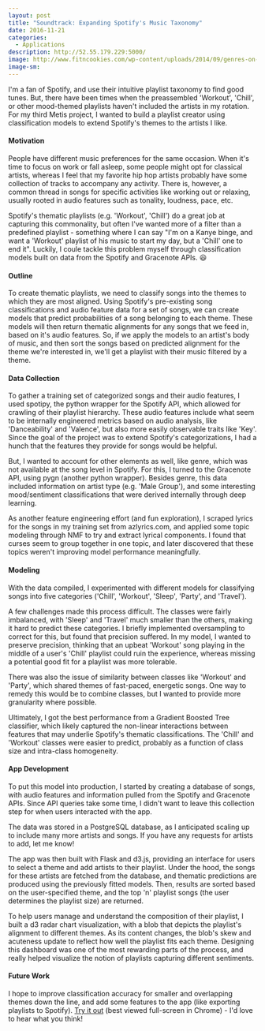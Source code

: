 ```yaml
---
layout: post
title: "Soundtrack: Expanding Spotify's Music Taxonomy"
date: 2016-11-21
categories: 
  - Applications
description: http://52.55.179.229:5000/
image: http://www.fitncookies.com/wp-content/uploads/2014/09/genres-on-spotify.png
image-sm:
---
```


I'm a fan of Spotify, and use their intuitive playlist taxonomy to find good tunes.  But, there have been times when the preassembled 'Workout', 'Chill', or other mood-themed playlists haven't included the artists in my rotation.  For my third Metis project, I wanted to build a playlist creator using classification models to extend Spotify's themes to the artists I like.

#### Motivation

People have different music preferences for the same occasion.  When it's time to focus on work or fall asleep, some people might opt for classical artists, whereas I feel that my favorite hip hop artists probably have some collection of tracks to accompany any activity.  There is, however, a common thread in songs for specific activities like working out or relaxing, usually rooted in audio features such as tonality, loudness, pace, etc.  

Spotify's thematic playlists (e.g. 'Workout', 'Chill') do a great job at capturing this commonality, but often I've wanted more of a filter than a predefined playlist - something where I can say "I'm on a Kanye binge, and want a 'Workout' playlist of his music to start my day, but a 'Chill' one to end it".  Luckily, I coule tackle this problem myself through classification models built on data from the Spotify and Gracenote APIs. :smiley:

#### Outline

To create thematic playlists, we need to classify songs into the themes to which they are most aligned.  Using Spotify's pre-existing song classifications and audio feature data for a set of songs, we can create models that predict probabilities of a song belonging to each theme.  These models will then return thematic alignments for any songs that we feed in, based on it's audio features. So, if we apply the models to an artist's body of music, and then sort the songs based on predicted alignment for the theme we're interested in, we'll get a playlist with their music filtered by a theme.

#### Data Collection

To gather a training set of categorized songs and their audio features, I used spotipy, the python wrapper for the Spotify API, which allowed for crawling of their playlist hierarchy.  These audio features include what seem to be internally engineered metrics based on audio analysis, like 'Danceability' and 'Valence', but also more easily observable traits like 'Key'.  Since the goal of the project was to extend Spotify's categorizations, I had a hunch that the features they provide for songs would be helpful.

But, I wanted to account for other elements as well, like genre, which was not available at the song level in Spotify.  For this, I turned to the Gracenote API, using pygn (another python wrapper).  Besides genre, this data included information on artist type (e.g. 'Male Group'), and some interesting mood/sentiment classifications that were derived internally through deep learning.  

As another feature engineering effort (and fun exploration), I scraped lyrics for the songs in my training set from azlyrics.com, and applied some topic modeling through NMF to try and extract lyrical components.  I found that curses seem to group together in one topic, and later discovered that these topics weren't improving model performance meaningfully.

#### Modeling

With the data compiled, I experimented with different models for classifying songs into five categories ('Chill', 'Workout', 'Sleep', 'Party', and 'Travel').  

A few challenges made this process difficult.  The classes were fairly imbalanced, with 'Sleep' and 'Travel' much smaller than the others, making it hard to predict these categories.  I briefly implemented oversampling to correct for this, but found that precision suffered.  In my model, I wanted to preserve precision, thinking that an upbeat 'Workout' song playing in the middle of a user's 'Chill' playlist could ruin the experience, whereas missing a potential good fit for a playlist was more tolerable.

There was also the issue of similarity between classes like 'Workout' and 'Party', which shared themes of fast-paced, energetic songs.  One way to remedy this would be to combine classes, but I wanted to provide more granularity where possible.  

Ultimately, I got the best performance from a Gradient Boosted Tree classifier, which likely captured the non-linear interactions between features that may underlie Spotify's thematic classifications.  The 'Chill' and 'Workout' classes were easier to predict, probably as a function of class size and intra-class homogeneity.

#### App Development

To put this model into production, I started by creating a database of songs, with audio features and information pulled from the Spotify and Gracenote APIs.  Since API queries take some time, I didn't want to leave this collection step for when users interacted with the app.  

The data was stored in a PostgreSQL database, as I anticipated scaling up to include many more artists and songs.  If you have any requests for artists to add, let me know!

The app was then built with Flask and d3.js, providing an interface for users to select a theme and add artists to their playlist.  Under the hood, the songs for these artists are fetched from the database, and thematic predictions are produced using the previously fitted models.  Then, results are sorted based on the user-specified theme, and the top 'n' playlist songs (the user determines the playlist size) are returned.

To help users manage and understand the composition of their playlist, I built a d3 radar chart visualization, with a blob that depicts the playlist's alignment to different themes.  As its content changes, the blob's skew and acuteness update to reflect how well the playlist fits each theme.  Designing this dashboard was one of the most rewarding parts of the process, and really helped visualize the notion of playlists capturing different sentiments.

#### Future Work

I hope to improve classification accuracy for smaller and overlapping themes down the line, and add some features to the app (like exporting playlists to Spotify).  [Try it out](http://52.55.179.229:5000/) (best viewed full-screen in Chrome) - I'd love to hear what you think!

